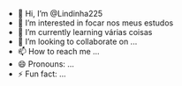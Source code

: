 - 👋 Hi, I’m @Lindinha225
- 👀 I’m interested in focar nos meus estudos
- 🌱 I’m currently learning várias coisas
- 💞️ I’m looking to collaborate on ...
- 📫 How to reach me ...
- 😄 Pronouns: ...
- ⚡ Fun fact: ...

<!---
Lindinha225/Lindinha225 is a ✨ special ✨ repository because its `README.md` (this file) appears on your GitHub profile.
You can click the Preview link to take a look at your changes.
--->
